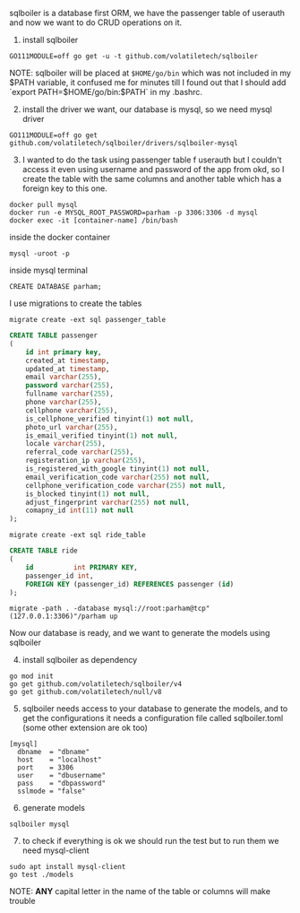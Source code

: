 sqlboiler is a database first ORM, we have the passenger table of userauth and now we want to do CRUD operations on it.

1. install sqlboiler
```shell script
GO111MODULE=off go get -u -t github.com/volatiletech/sqlboiler
```
NOTE: sqlboiler will be placed at `$HOME/go/bin` which was not included in my $PATH variable, it confused me for minutes
till I found out that I should add `export PATH=$HOME/go/bin:$PATH` in my .bashrc.

2. install the driver we want, our database is mysql, so we need mysql driver
```shell script
GO111MODULE=off go get github.com/volatiletech/sqlboiler/drivers/sqlboiler-mysql
```

3. I wanted to do the task using passenger table f userauth but I couldn't access it even using username and password of
the app from okd, so I create the table with the same columns and another table which has a foreign key to this one.
```shell script
docker pull mysql
docker run -e MYSQL_ROOT_PASSWORD=parham -p 3306:3306 -d mysql
docker exec -it [container-name] /bin/bash
```
inside the docker container
```shell script
mysql -uroot -p
```
inside mysql terminal
```shell script
CREATE DATABASE parham;
```
I use migrations to create the tables
```shell script
migrate create -ext sql passenger_table
```

```sql
CREATE TABLE passenger
(
    id int primary key,
    created_at timestamp,
    updated_at timestamp,
    email varchar(255),
    password varchar(255),
    fullname varchar(255),
    phone varchar(255),
    cellphone varchar(255),
    is_cellphone_verified tinyint(1) not null,
    photo_url varchar(255),
    is_email_verified tinyint(1) not null,
    locale varchar(255),
    referral_code varchar(255),
    registeration_ip varchar(255),
    is_registered_with_google tinyint(1) not null,
    email_verification_code varchar(255) not null,
    cellphone_verification_code varchar(255) not null,
    is_blocked tinyint(1) not null,
    adjust_fingerprint varchar(255) not null,
    comapny_id int(11) not null
);
```

```shell script
migrate create -ext sql ride_table
```

```sql
CREATE TABLE ride
(
    id          int PRIMARY KEY,
    passenger_id int,
    FOREIGN KEY (passenger_id) REFERENCES passenger (id)
);
```

```shell script
migrate -path . -database mysql://root:parham@tcp"(127.0.0.1:3306)"/parham up
```

Now our database is ready, and we want to generate the models using sqlboiler<br/>

4. install sqlboiler as dependency
```shell script
go mod init
go get github.com/volatiletech/sqlboiler/v4
go get github.com/volatiletech/null/v8
```

5. sqlboiler needs access to your database to generate the models, and to get the configurations it needs a configuration 
file called sqlboiler.toml (some other extension are ok too)
```text
[mysql]
  dbname  = "dbname"
  host    = "localhost"
  port    = 3306
  user    = "dbusername"
  pass    = "dbpassword"
  sslmode = "false"
```

6. generate models
```shell script
sqlboiler mysql
```
7. to check if everything is ok we should run the test but to run them we need mysql-client
```shell script
sudo apt install mysql-client
go test ./models
```

NOTE: **ANY** capital letter in the name of the table or columns will make trouble 